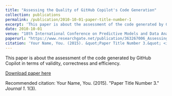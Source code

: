 ```yaml
---
title: "Assessing the Quality of GitHub Copilot's Code Generation"
collection: publications
permalink: /publication/2010-10-01-paper-title-number-1
excerpt: 'This paper is about the assessment of the code generated by GitHub Copilot in terms of validity, correctness and efficiency.'
date: 2010-10-01
venue: "18th International Conference on Predictive Models and Data Analytics in Software Engineering (PROMISE '22)"
paperurl: "https://www.researchgate.net/publication/363267006_Assessing_the_Quality_of_GitHub_Copilot's_Code_Generation"
citation: 'Your Name, You. (2015). &quot;Paper Title Number 3.&quot; <i>Journal 1</i>. 1(3).'
---
```


This paper is about the assessment of the code generated by GitHub Copilot in terms of validity, correctness and efficiency.

[Download paper here](https://www.researchgate.net/profile/Burak-Yetistiren-2/publication/363267006_Assessing_the_Quality_of_GitHub_Copilot's_Code_Generation/links/631694f4acd814437f0729f7/Assessing-the-Quality-of-GitHub-Copilots-Code-Generation.pdf?_sg%5B0%5D=-Nzvf7R-RPR_Pnd-XUKh5Og2zG7rn3xVmd4aqBkSwJD0aIwQ4ttdAlu-AHx1bKdwkupjds9YT4d4px6-izMWiQ.NyZlOl8KbSygEidS2M0RB1wpyqQluixYdO72X70Ssbs0RLJXu1HhXsnJbJ-X3tB6GIuCWbVWMoVZrlh0h_zqVw&_sg%5B1%5D=5v2ONGRcqbaWG3oEn1X7xYF-_xwZY74H0OHYyDJTECy1aQj4imGVs9GeeaC786BfBppLTF2JR7xVxDbEN6W9yqejsuodS8Avpx5VfrD0l2ls.NyZlOl8KbSygEidS2M0RB1wpyqQluixYdO72X70Ssbs0RLJXu1HhXsnJbJ-X3tB6GIuCWbVWMoVZrlh0h_zqVw&_iepl=)

Recommended citation: Your Name, You. (2015). "Paper Title Number 3." <i>Journal 1</i>. 1(3).


